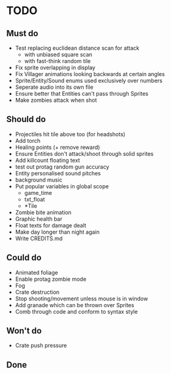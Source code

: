 # TODO


## Must do
- Test replacing euclidean distance scan for attack
    - with unbiased square scan
    - with fast-think random tile
- Fix sprite overlapping in display
- Fix Villager animations looking backwards at certain angles
- Sprite/Entity/Sound enums used exclusively over numbers
- Seperate audio into its own file
- Ensure better that Entities can't pass through Sprites
- Make zombies attack when shot

## Should do
- Projectiles hit tile above too (for headshots)
- Add torch
- Healing points (+ remove reward)
- Ensure Entities don't attack/shoot through solid sprites
- Add killcount floating text
- test out protag random gun accuracy
- Entity personalised sound pitches
- background music
- Put popular variables in global scope
    - game_time
    - txt_float
    - \*Tile
- Zombie bite animation
- Graphic health bar
- Float texts for damage dealt
- Make day longer than night again
- Write CREDITS.md

## Could do
- Animated foliage
- Enable protag zombie mode
- Fog
- Crate destruction
- Stop shooting/movement unless mouse is in window
- Add granade which can be thrown over Sprites
- Comb through code and conform to syntax style


## Won't do
- Crate push pressure

## Done
